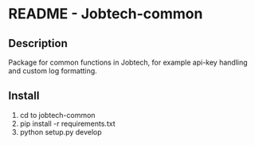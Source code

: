 README - Jobtech-common
=============================

Description
-----------
Package for common functions in Jobtech, for example api-key handling and custom log formatting.

Install
-----------
1. cd to jobtech-common
2. pip install -r requirements.txt 
3. python setup.py develop